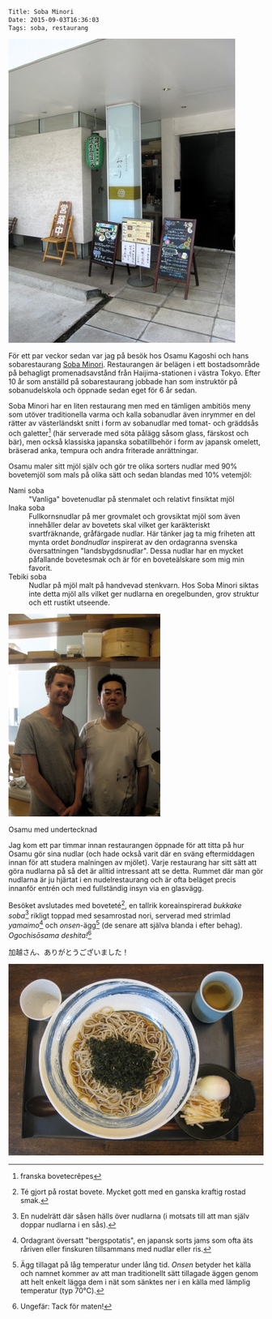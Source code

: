     Title: Soba Minori
    Date: 2015-09-03T16:36:03
    Tags: soba, restaurang

![Entré till Soba Minori](/img/Minori/entré.jpg)

För ett par veckor sedan var jag på besök hos Osamu Kagoshi och hans sobarestaurang [Soba Minori](http://sobaminori.com). Restaurangen är belägen i ett bostadsområde på behagligt promenadsavstånd från Haijima-stationen i västra Tokyo. Efter 10 år som anställd på sobarestaurang jobbade han som instruktör på sobanudelskola och öppnade sedan eget för 6 år sedan.

Soba Minori har en liten restaurang men med en tämligen ambitiös meny som utöver traditionella varma och kalla sobanudlar även inrymmer en del rätter av västerländskt snitt i form av sobanudlar med tomat- och gräddsås och galetter[^1] (här serverade med söta pålägg såsom glass, färskost och bär), men också klassiska japanska sobatillbehör i form av japansk omelett, bräserad anka, tempura och andra friterade anrättningar.

Osamu maler sitt mjöl själv och gör tre olika sorters nudlar med 90% bovetemjöl som mals på olika sätt och sedan blandas med 10% vetemjöl:

<dl class="dl-horizontal">
	<dt>Nami soba</dt>
	<dd> "Vanliga" bovetenudlar på stenmalet och relativt finsiktat mjöl</dd>
	<dt>Inaka soba</dt>
	<dd>Fullkornsnudlar på mer grovmalet och grovsiktat mjöl som även innehåller delar av bovetets skal vilket ger karäkteriskt svartfräknande, gråfärgade nudlar. Här tänker jag ta mig friheten att mynta ordet <em>bondnudlar</em> inspirerat av den ordagranna svenska översattningen "landsbygdsnudlar". Dessa nudlar har en mycket påfallande bovetesmak och är för en boveteälskare som mig min favorit.</dd>
	<dt>Tebiki soba</dt>
	<dd>Nudlar på mjöl malt på handvevad stenkvarn. Hos Soba Minori siktas inte detta mjöl alls vilket ger nudlarna en oregelbunden, grov struktur och ett rustikt utseende.</dd>
</dl>

<div class="figure pull-right">
	<img src="/img/Minori/Osamu-och-jag.jpg" alt="Osamu och jag" width='300px'>
	<p class="caption">Osamu med undertecknad</p>
</div>
	
Jag kom ett par timmar innan restaurangen öppnade för att titta på hur Osamu gör sina nudlar (och hade också varit där en sväng eftermiddagen innan för att studera malningen av mjölet). Varje restaurang har sitt sätt att göra nudlarna på så det är alltid intressant att se detta. Rummet där man gör nudlarna är ju hjärtat i en nudelrestaurang och är ofta beläget precis innanför entrén och med fullständig insyn via en glasvägg. 

Besöket avslutades med boveteté[^2], en tallrik koreainspirerad  *bukkake soba*[^3]  rikligt toppad med sesamrostad nori, serverad med strimlad *yamaimo*[^4] och *onsen*-ägg[^5] (de senare att själva blanda i efter behag). *Ogochisōsama deshita!*[^6]

加越さん、ありがとうございました！

![](/img/Minori/koreasoba.jpg)

[^1]: franska bovetecrêpes

[^2]: Té gjort på rostat bovete. Mycket gott med en ganska kraftig rostad smak.

[^3]: En nudelrätt där såsen hälls över nudlarna (i motsats till att man själv doppar nudlarna i en sås).

[^4]: Ordagrant översatt "bergspotatis", en japansk sorts jams som ofta äts råriven eller finskuren tillsammans med nudlar eller ris.

[^5]: Ägg tillagat på låg temperatur under lång tid. *Onsen* betyder het källa och namnet kommer av att man traditionellt sätt tillagade äggen genom att helt enkelt lägga dem i nät som sänktes ner i en källa med lämplig temperatur (typ 70℃).

[^6]: Ungefär: Tack för maten!
